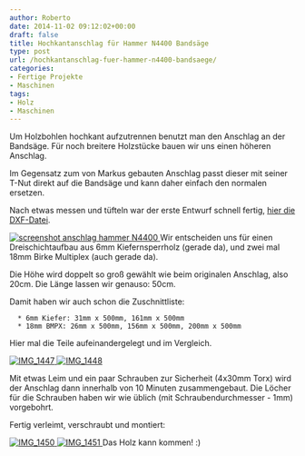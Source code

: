 ```yaml
---
author: Roberto
date: 2014-11-02 09:12:02+00:00
draft: false
title: Hochkantanschlag für Hammer N4400 Bandsäge
type: post
url: /hochkantanschlag-fuer-hammer-n4400-bandsaege/
categories:
- Fertige Projekte
- Maschinen
tags:
- Holz
- Maschinen
---
```


Um Holzbohlen hochkant aufzutrennen benutzt man den Anschlag an der Bandsäge. Für noch breitere Holzstücke bauen wir uns einen höheren Anschlag.<!-- more -->

Im Gegensatz zum von Markus gebauten Anschlag passt dieser mit seiner T-Nut direkt auf die Bandsäge und kann daher einfach den normalen ersetzen.

Nach etwas messen und tüfteln war der erste Entwurf schnell fertig, [hier die DXF-Datei](/wp-content/uploads/2014/11/anschlag-hammer-N4400.dxf).

[![screenshot anschlag hammer N4400](/wp-content/uploads/2014/11/screenshot-anschlag-hammer-N4400.png)
](/wp-content/uploads/2014/11/screenshot-anschlag-hammer-N4400.png)Wir entscheiden uns für einen Dreischichtaufbau aus 6mm Kiefernsperrholz (gerade da), und zwei mal 18mm Birke Multiplex (auch gerade da).

Die Höhe wird doppelt so groß gewählt wie beim originalen Anschlag, also 20cm. Die Länge lassen wir genauso: 50cm.

Damit haben wir auch schon die Zuschnittliste:



	  * 6mm Kiefer: 31mm x 500mm, 161mm x 500mm
	  * 18mm BMPX: 26mm x 500mm, 156mm x 500mm, 200mm x 500mm

Hier mal die Teile aufeinandergelegt und im Vergleich.

[![IMG_1447](/wp-content/uploads/2014/11/IMG_1447-1024x682.jpg)
](/wp-content/uploads/2014/11/IMG_1447.jpg) [![IMG_1448](/wp-content/uploads/2014/11/IMG_1448.jpg)
](/wp-content/uploads/2014/11/IMG_1448.jpg)

Mit etwas Leim und ein paar Schrauben zur Sicherheit (4x30mm Torx) wird der Anschlag dann innerhalb von 10 Minuten zusammengebaut. Die Löcher für die Schrauben haben wir wie üblich (mit Schraubendurchmesser - 1mm) vorgebohrt.

Fertig verleimt, verschraubt und montiert:

[![IMG_1450](/wp-content/uploads/2014/11/IMG_1450-1024x768.jpg)
](/wp-content/uploads/2014/11/IMG_1450.jpg) [![IMG_1451](/wp-content/uploads/2014/11/IMG_1451-1024x768.jpg)
](/wp-content/uploads/2014/11/IMG_1451.jpg)Das Holz kann kommen! :)


